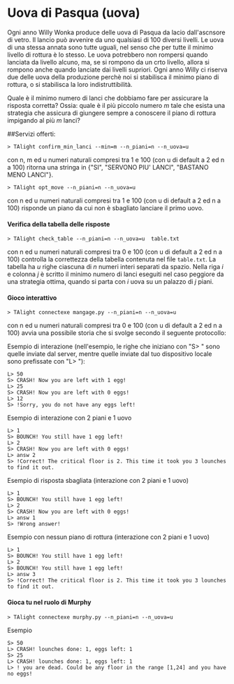 # Uova di Pasqua (uova)

Ogni anno Willy Wonka produce delle uova di Pasqua da lacio dall'ascnsore di vetro.
Il lancio può avvenire da uno qualsiasi di 100 diversi livelli. Le uova di una stessa annata sono tutte uguali, nel senso che per tutte il minimo livello di rottura è lo stesso. Le uova potrebbero non rompersi quando lanciata da livello alcuno, ma, se si rompono da un crto livello, allora si rompono anche quando lanciate dai livelli supriori. 
Ogni anno Willy ci riserva due delle uova della produzione perchè noi si stabilisca il minimo piano di rottura, o si stabilisca la loro indistruttibilità.

Quale è il minimo numero di lanci che dobbiamo fare per assicurare la risposta corretta? Ossia: quale è il più piccolo numero $m$ tale che esista una strategia che assicura di giungere sempre a conoscere il piano di rottura impigando al più $m$ lanci? 

##Servizi offerti:

```
> TAlight confirm_min_lanci --min=m --n_piani=n --n_uova=u
```
con n, m ed u numeri naturali compresi tra 1 e 100 (con u di default a 2 ed n a 100) ritorna una stringa in {"SI", "SERVONO PIU' LANCI", "BASTANO MENO LANCI"}.

```
> TAlight opt_move --n_piani=n --n_uova=u
```
con n ed u numeri naturali compresi tra 1 e 100 (con u di default a 2 ed n a 100) risponde un piano da cui non è sbagliato lanciare il primo uovo.

#### Verifica della tabella delle risposte

```
> TAlight check_table --n_piani=n --n_uova=u  table.txt
```
con n ed u numeri naturali compresi tra 0 e 100 (con u di default a 2 ed n a 100) controlla la correttezza della tabella contenuta nel file `table.txt`. La tabella ha $u$ righe ciascuna di $n$ numeri interi separati da spazio.
Nella riga $i$ e colonna $j$ è scritto il minimo numero di lanci eseguiti nel caso peggiore da una strategia ottima, quando si parta con $i$ uova su un palazzo di $j$ piani.

#### Gioco interattivo

```
> TAlight connectexe mangage.py --n_piani=n --n_uova=u
```
con n ed u numeri naturali compresi tra 0 e 100 (con u di default a 2 ed n a 100) avvia una possibile storia che si svolge secondo il seguente protocollo:


Esempio di interazione (nell'esempio, le righe che iniziano con "S> " sono quelle inviate dal server, mentre quelle inviate dal tuo dispositivo locale sono prefissate con "L> "):

```
L> 50
S> CRASH! Now you are left with 1 egg! 
L> 25
S> CRASH! Now you are left with 0 eggs! 
L> 12
S> !Sorry, you do not have any eggs left! 
```

Esempio di interazione con 2 piani e 1 uovo
```
L> 1
S> BOUNCH! You still have 1 egg left! 
L> 2
S> CRASH! Now you are left with 0 eggs! 
L> answ 2
S> !Correct! The critical floor is 2. This time it took you 3 lounches to find it out. 
```

Esempio di risposta sbagliata (interazione con 2 piani e 1 uovo)
```
L> 1
S> BOUNCH! You still have 1 egg left! 
L> 2
S> CRASH! Now you are left with 0 eggs! 
L> answ 1
S> !Wrong answer! 
```

Esempio con nessun piano di rottura (interazione con 2 piani e 1 uovo)
```
L> 1
S> BOUNCH! You still have 1 egg left! 
L> 2
S> BOUNCH! You still have 1 egg left! 
L> answ 3
S> !Correct! The critical floor is 2. This time it took you 3 lounches to find it out. 
```

#### Gioca tu nel ruolo di Murphy

```
> TAlight connectexe murphy.py --n_piani=n --n_uova=u
```
Esempio
```
S> 50
L> CRASH! lounches done: 1, eggs left: 1 
S> 25
L> CRASH! lounches done: 1, eggs left: 1
L> ! you are dead. Could be any floor in the range [1,24] and you have no eggs! 
```
